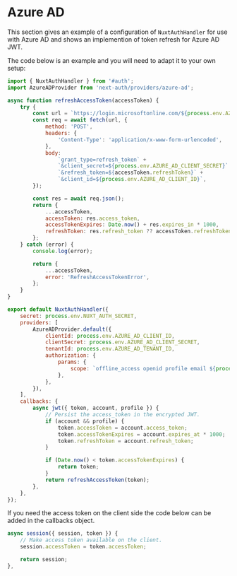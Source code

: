 # Azure AD

This section gives an example of a configuration of `NuxtAuthHandler` for use with Azure AD and shows an implemention of token refresh for Azure AD JWT.

The code below is an example and you will need to adapt it to your own setup:
```js
import { NuxtAuthHandler } from '#auth';
import AzureADProvider from 'next-auth/providers/azure-ad';

async function refreshAccessToken(accessToken) {
	try {
		const url = `https://login.microsoftonline.com/${process.env.AZURE_AD_TENANT_ID}/oauth2/v2.0/token`;
		const req = await fetch(url, {
			method: 'POST',
			headers: {
				'Content-Type': 'application/x-www-form-urlencoded',
			},
			body:
				`grant_type=refresh_token` +
				`&client_secret=${process.env.AZURE_AD_CLIENT_SECRET}` +
				`&refresh_token=${accessToken.refreshToken}` +
				`&client_id=${process.env.AZURE_AD_CLIENT_ID}`,
		});

		const res = await req.json();
		return {
			...accessToken,
			accessToken: res.access_token,
			accessTokenExpires: Date.now() + res.expires_in * 1000,
			refreshToken: res.refresh_token ?? accessToken.refreshToken, // Fall back to old refresh token
		};
	} catch (error) {
		console.log(error);

		return {
			...accessToken,
			error: 'RefreshAccessTokenError',
		};
	}
}

export default NuxtAuthHandler({
	secret: process.env.NUXT_AUTH_SECRET,
	providers: [
		AzureADProvider.default({
			clientId: process.env.AZURE_AD_CLIENT_ID,
			clientSecret: process.env.AZURE_AD_CLIENT_SECRET,
			tenantId: process.env.AZURE_AD_TENANT_ID,
			authorization: {
				params: {
					scope: `offline_access openid profile email ${process.env.AZURE_AD_CLIENT_ID}/access_as_user`,
				},
			},
		}),
	],
	callbacks: {
		async jwt({ token, account, profile }) {
			// Persist the access_token in the encrypted JWT.
			if (account && profile) {
				token.accessToken = account.access_token;
				token.accessTokenExpires = account.expires_at * 1000;
				token.refreshToken = account.refresh_token;
			}

			if (Date.now() < token.accessTokenExpires) {
				return token;
			}
			return refreshAccessToken(token);
		},
	},
});
```

If you need the access token on the client side the code below can be added in the callbacks object.

```js
async session({ session, token }) {
    // Make access token available on the client.
    session.accessToken = token.accessToken;

    return session;
},

```
